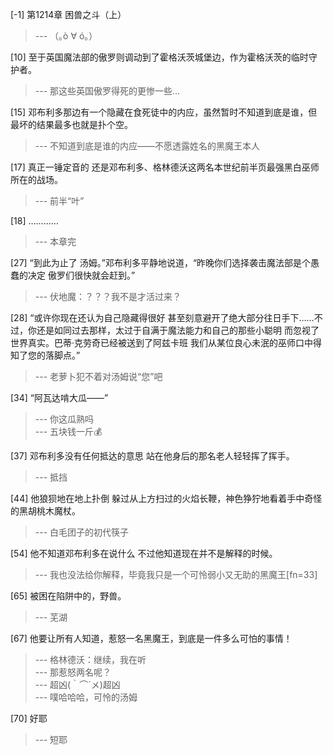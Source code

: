 
[-1] 第1214章 困兽之斗（上）
>--- （｡ò ∀ ó｡）<br>

[10] 至于英国魔法部的傲罗则调动到了霍格沃茨城堡边，作为霍格沃茨的临时守护者。
>--- 那这些英国傲罗得死的更惨一些...<br>

[15] 邓布利多那边有一个隐藏在食死徒中的内应，虽然暂时不知道到底是谁，但最坏的结果最多也就是扑个空。
>--- 不知道到底是谁的内应——不愿透露姓名的黑魔王本人<br>

[17] 真正一锤定音的 还是邓布利多、格林德沃这两名本世纪前半页最强黑白巫师所在的战场。
>--- 前半“叶”<br>

[18] …………
>--- 本章完<br>

[27] “到此为止了 汤姆。”邓布利多平静地说道，“昨晚你们选择袭击魔法部是个愚蠢的决定 傲罗们很快就会赶到。”
>--- 伏地魔：？？？我不是才活过来？<br>

[28] “或许你现在还认为自己隐藏得很好 甚至刻意避开了绝大部分往日手下……不过，你还是如同过去那样，太过于自满于魔法能力和自己的那些小聪明 而忽视了世界真实。巴蒂·克劳奇已经被送到了阿兹卡班 我们从某位良心未泯的巫师口中得知了您的落脚点。”
>--- 老萝卜犯不着对汤姆说“您”吧<br>

[34] “阿瓦达啃大瓜——”
>--- 你这瓜熟吗<br>
>--- 五块钱一斤💰<br>

[37] 邓布利多没有任何抵达的意思 站在他身后的那名老人轻轻挥了挥手。
>--- 抵挡<br>

[44] 他狼狈地在地上扑倒 躲过从上方扫过的火焰长鞭，神色狰狞地看着手中奇怪的黑胡桃木魔杖。
>--- 白毛团子的初代筷子<br>

[54] 他不知道邓布利多在说什么 不过他知道现在并不是解释的时候。
>--- 我也没法给你解释，毕竟我只是一个可怜弱小又无助的黑魔王[fn=33]<br>

[65] 被困在陷阱中的，野兽。
>--- 芜湖<br>

[67] 他要让所有人知道，惹怒一名黑魔王，到底是一件多么可怕的事情！
>--- 格林德沃：继续，我在听<br>
>--- 那惹怒两名呢？<br>
>--- 超凶(｀⌒´メ)超凶<br>
>--- 噗哈哈哈，可怜的汤姆<br>

[70] 好耶
>--- 短耶<br>
